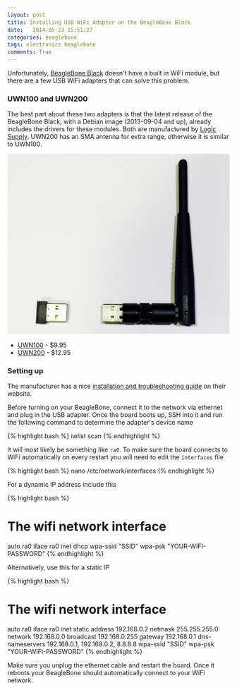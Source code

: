 ```yaml
---
layout: post
title: Installing USB WiFi Adapter on the BeagleBone Black
date:   2014-05-23 15:51:27
categories: beaglebone
tags: electronics beaglebone
comments: True
---
```


Unfortunately, [BeagleBone Black](http://beagleboard.org/black) doesn't have a built in WiFi module, but
there are a few USB WiFi adapters that can solve this problem.

### UWN100 and UWN200

The best part about these two adapters is that the latest release of the BeagleBone Black, with a Debian image (2013-09-04 and up), already includes the drivers
for these modules. Both are manufactured by [Logic Supply](http://inspire.logicsupply.com/). UWN200 has an SMA antenna for extra range, otherwise
it is similar to UWN100.

![placeholder](/public/images/beaglebone/unw100-and-unw200-usb-wifi-adapters.jpg "UNW100 and UNW200 USB WiFi adapters")

* [UWN100](http://www.logicsupply.com/components/networking/wireless/uwn100/) - $9.95
* [UWN200](http://www.logicsupply.com/components/networking/wireless/uwn200/) - $12.95

### Setting up

The manufacturer has a nice [installation and troubleshooting guide](http://inspire.logicsupply.com/p/installing-wifi.html) on their website.

Before turning on your BeagleBone, connect it to the network via ethernet and plug in the USB adapter. Once the board boots up, SSH into it
and run the following command to determine the adapter's device name

{% highlight bash %}
iwlist scan
{% endhighlight %}

It will most likely be something like `ra0`. To make sure the board connects to WiFi automatically on every restart you will need to edit the `interfaces` file

{% highlight bash %}
nano /etc/network/interfaces
{% endhighlight %}

For a dynamic IP address include this

{% highlight bash %}
# The wifi network interface
auto ra0
iface ra0 inet dhcp
wpa-ssid "SSID"
wpa-psk "YOUR-WIFI-PASSWORD"
{% endhighlight %}

Alternatively, use this for a static IP

{% highlight bash %}
# The wifi network interface
auto ra0
iface ra0 inet static
address 192.168.0.2
netmask 255.255.255.0
network 192.168.0.0
broadcast 192.168.0.255
gateway 192.168.0.1
dns-nameservers 192.168.0.1, 192.168.0.2, 8.8.8.8
wpa-ssid "SSID"
wpa-psk "YOUR-WIFI-PASSWORD"
{% endhighlight %}

Make sure you unplug the ethernet cable and restart the board. Once it reboots your BeagleBone should automatically connect to
 your WiFi network.